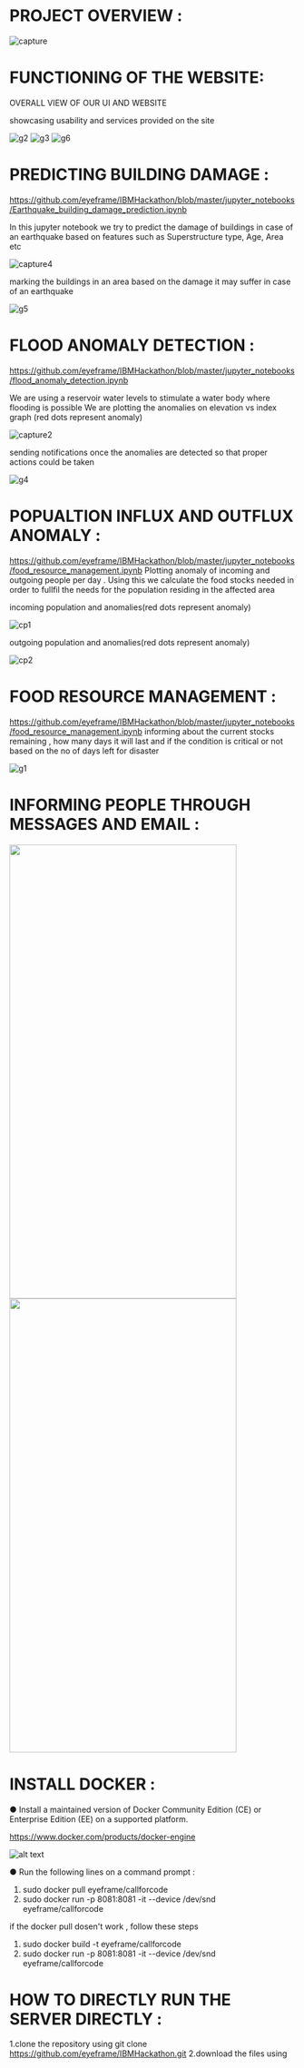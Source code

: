 # PROJECT OVERVIEW :
![capture](https://user-images.githubusercontent.com/37112252/46212400-8112e080-c353-11e8-9e5b-1a63c131a34a.PNG)

# FUNCTIONING OF THE WEBSITE:

OVERALL VIEW OF OUR UI AND WEBSITE

showcasing usability and services provided on the site

![g2](https://user-images.githubusercontent.com/43675125/46228485-d8c74100-c37f-11e8-8b0f-5e49cfee6294.gif)
![g3](https://user-images.githubusercontent.com/43675125/46228686-7884cf00-c380-11e8-8c29-9265cea11211.gif)
![g6](https://user-images.githubusercontent.com/43675125/46229026-c1895300-c381-11e8-90ac-0806a8233bc5.gif)
# PREDICTING BUILDING DAMAGE :

https://github.com/eyeframe/IBMHackathon/blob/master/jupyter_notebooks/Earthquake_building_damage_prediction.ipynb

In this jupyter notebook we try to predict the damage of buildings in case of an earthquake based on features 
such as Superstructure type, Age, Area etc 

![capture4](https://user-images.githubusercontent.com/37112252/46212956-ed421400-c354-11e8-879b-996803914ff0.PNG)

marking the buildings in an area based on the damage it may suffer in case of an earthquake 

![g5](https://user-images.githubusercontent.com/43675125/46228989-9bfc4980-c381-11e8-82d4-bd0b15f6fd8c.gif)
# FLOOD ANOMALY DETECTION :
https://github.com/eyeframe/IBMHackathon/blob/master/jupyter_notebooks/flood_anomaly_detection.ipynb

We are using a reservoir water levels to stimulate a water body where flooding is possible
We are plotting the anomalies on elevation vs index graph (red dots represent anomaly)

![capture2](https://user-images.githubusercontent.com/37112252/46212409-8839ee80-c353-11e8-9a10-7353061730aa.PNG)

sending notifications once the anomalies are detected so that proper actions could be taken

![g4](https://user-images.githubusercontent.com/43675125/46228744-b681f300-c380-11e8-993f-a60aeba5b676.gif)
# POPUALTION INFLUX AND OUTFLUX ANOMALY :
https://github.com/eyeframe/IBMHackathon/blob/master/jupyter_notebooks/food_resource_management.ipynb
Plotting anomaly of incoming and outgoing people per day .
Using this we calculate the food stocks needed in order to fullfil the needs for the population residing in the 
affected area

incoming population and anomalies(red dots represent anomaly)

![cp1](https://user-images.githubusercontent.com/43675125/46225003-9d277980-c375-11e8-9ce9-54632807c22b.PNG)

outgoing population and anomalies(red dots represent anomaly)

![cp2](https://user-images.githubusercontent.com/43675125/46225046-b4666700-c375-11e8-9446-92686aa15755.PNG)
# FOOD RESOURCE MANAGEMENT :
https://github.com/eyeframe/IBMHackathon/blob/master/jupyter_notebooks/food_resource_management.ipynb
informing about the current stocks remaining , how many days it will last and if the condition is critical or not
based on the no of days left for disaster

![g1](https://user-images.githubusercontent.com/43675125/46228358-78d09a80-c37f-11e8-93fe-1a5c91bf6580.gif)
# INFORMING PEOPLE THROUGH MESSAGES AND EMAIL :

<img src="https://user-images.githubusercontent.com/43675125/46229723-2fcf1500-c384-11e8-846f-ee24c57e6146.jpg" width="400" height="800" />
<img src="https://user-images.githubusercontent.com/43675125/46229726-32316f00-c384-11e8-87a2-1abf927df1d5.jpg" width="400" height="800" />

# INSTALL DOCKER :
●	Install a maintained version of Docker Community Edition (CE) or Enterprise Edition (EE) on a supported platform.

https://www.docker.com/products/docker-engine

![alt text](https://s3-torquehhvm-wpengine.netdna-ssl.com/uploads/2016/08/docker-version.png)

●	Run the following lines on a command prompt : 

1.	sudo docker pull eyeframe/callforcode
2.	sudo docker run -p 8081:8081 -it --device /dev/snd  eyeframe/callforcode

if the docker pull dosen't work , follow these steps 
1. sudo docker build -t eyeframe/callforcode
2. sudo docker run -p 8081:8081 -it --device /dev/snd  eyeframe/callforcode

# HOW TO DIRECTLY RUN THE SERVER DIRECTLY :

1.clone the repository using
git clone https://github.com/eyeframe/IBMHackathon.git
2.download the files using 
